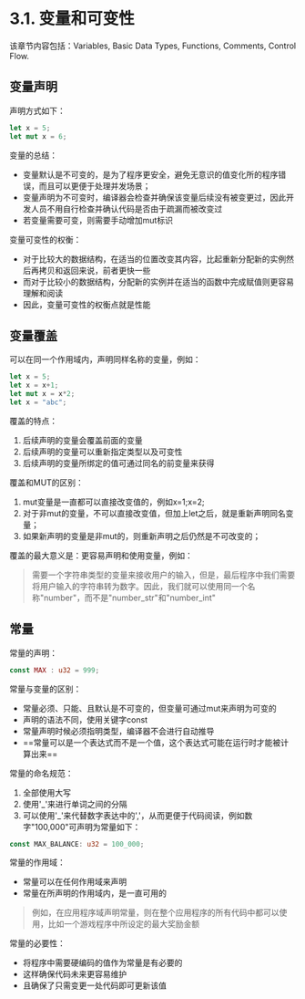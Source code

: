 # 3.1. 变量和可变性

该章节内容包括：Variables, Basic Data Types, Functions, Comments, Control Flow.

## 变量声明

声明方式如下：
```rust
let x = 5;
let mut x = 6;
```

变量的总结：
- 变量默认是不可变的，是为了程序更安全，避免无意识的值变化所的程序错误，而且可以更便于处理并发场景；
- 变量声明为不可变时，编译器会检查并确保该变量后续没有被变更过，因此开发人员不用自行检查并确认代码是否由于疏漏而被改变过
- 若变量需要可变，则需要手动增加mut标识

变量可变性的权衡：
- 对于比较大的数据结构，在适当的位置改变其内容，比起重新分配新的实例然后再拷贝和返回来说，前者更快一些
- 而对于比较小的数据结构，分配新的实例并在适当的函数中完成赋值则更容易理解和阅读
- 因此，变量可变性的权衡点就是性能

## 变量覆盖

可以在同一个作用域内，声明同样名称的变量，例如：
```rust
let x = 5;
let x = x+1;
let mut x = x*2;
let x = "abc";
```

覆盖的特点：
1. 后续声明的变量会覆盖前面的变量
2. 后续声明的变量可以重新指定类型以及可变性
3. 后续声明的变量所绑定的值可通过同名的前变量来获得

覆盖和MUT的区别：
1. mut变量是一直都可以直接改变值的，例如x=1;x=2;
2. 对于非mut的变量，不可以直接改变值，但加上let之后，就是重新声明同名变量；
3. 如果新声明的变量是非mut的，则重新声明之后仍然是不可改变的；

覆盖的最大意义是：更容易声明和使用变量，例如：

> 需要一个字符串类型的变量来接收用户的输入，但是，最后程序中我们需要将用户输入的字符串转为数字。因此，我们就可以使用同一个名称"number"，而不是"number_str"和"number_int"

## 常量

常量的声明：
```rust
const MAX : u32 = 999;
```

常量与变量的区别：
- 常量必须、只能、且默认是不可变的，但变量可通过mut来声明为可变的
- 声明的语法不同，使用关键字const
- 常量声明时候必须指明类型，编译器不会进行自动推导
- ==常量可以是一个表达式而不是一个值，这个表达式可能在运行时才能被计算出来==

常量的命名规范：
1. 全部使用大写
2. 使用'_'来进行单词之间的分隔
3. 可以使用'_'来代替数字表达中的','，从而更便于代码阅读，例如数字"100,000"可声明为常量如下：
```rust
const MAX_BALANCE: u32 = 100_000;
```

常量的作用域：
- 常量可以在任何作用域来声明
- 常量在所声明的作用域内，是一直可用的
> 例如，在应用程序域声明常量，则在整个应用程序的所有代码中都可以使用，比如一个游戏程序中所设定的最大奖励金额

常量的必要性：
- 将程序中需要硬编码的值作为常量是有必要的
- 这样确保代码未来更容易维护
- 且确保了只需变更一处代码即可更新该值
